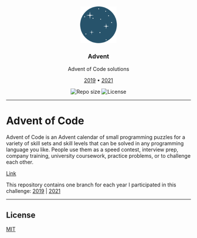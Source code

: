 <p align="center">
  <img src="media/advent-logo.png" width="100" alt="Repository logo" />
</p>
<h3 align="center">Advent</h3>
<p align="center">Advent of Code solutions<p>
<p align="center"><a href="https://github.com/lhbelfanti/advent/tree/2019">2019</a> • <a href="https://github.com/lhbelfanti/advent/tree/2021">2021</a></p>
<p align="center">
    <img src="https://img.shields.io/github/repo-size/lhbelfanti/advent?label=Repo%20size" alt="Repo size" />
    <img src="https://img.shields.io/github/license/lhbelfanti/advent?label=License" alt="License" />
</p>

---
# Advent of Code

Advent of Code is an Advent calendar of small programming puzzles for a variety of skill sets and skill levels that can be solved in any programming language you like. People use them as a speed contest, interview prep, company training, university coursework, practice problems, or to challenge each other.

[Link](https://adventofcode.com/)

This repository contains one branch for each year I participated in this challenge:
<a href="https://github.com/lhbelfanti/advent/tree/2019">2019</a> | <a href="https://github.com/lhbelfanti/advent/tree/2021">2021</a>

---
## License

[MIT](https://choosealicense.com/licenses/mit/)